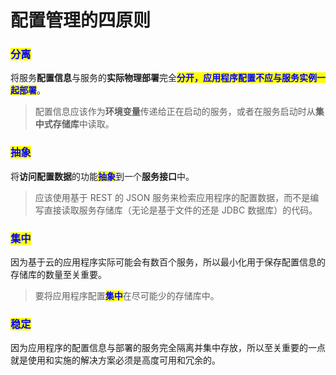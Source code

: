 # 配置管理的四原则

### <mark style="color:blue;">分离</mark>

将服务**配置信息**与服务的**实际物理部署**完全<mark style="color:blue;">**分开**</mark><mark style="color:blue;">**，应用程序配置不应与服务实例一起部署**</mark>。

> 配置信息应该作为**环境变量**传递给正在启动的服务，或者在服务启动时从**集中式存储库**中读取。

### <mark style="color:blue;">抽象</mark>

将**访问配置数据**的功能<mark style="color:blue;">**抽象**</mark>到一个**服务接口**中。

> 应该使用基于 REST 的 JSON 服务来检索应用程序的配置数据，而不是编写直接读取服务存储库（无论是基于文件的还是 JDBC 数据库）的代码。

### <mark style="color:blue;">集中</mark>

因为基于云的应用程序实际可能会有数百个服务，所以最小化用于保存配置信息的存储库的数量至关重要。

> 要将应用程序配置<mark style="color:blue;">**集中**</mark>在尽可能少的存储库中。

### <mark style="color:blue;">稳定</mark>

因为应用程序的配置信息与部署的服务完全隔离并集中存放，所以至关重要的一点就是使用和实施的解决方案必须是高度可用和冗余的。
